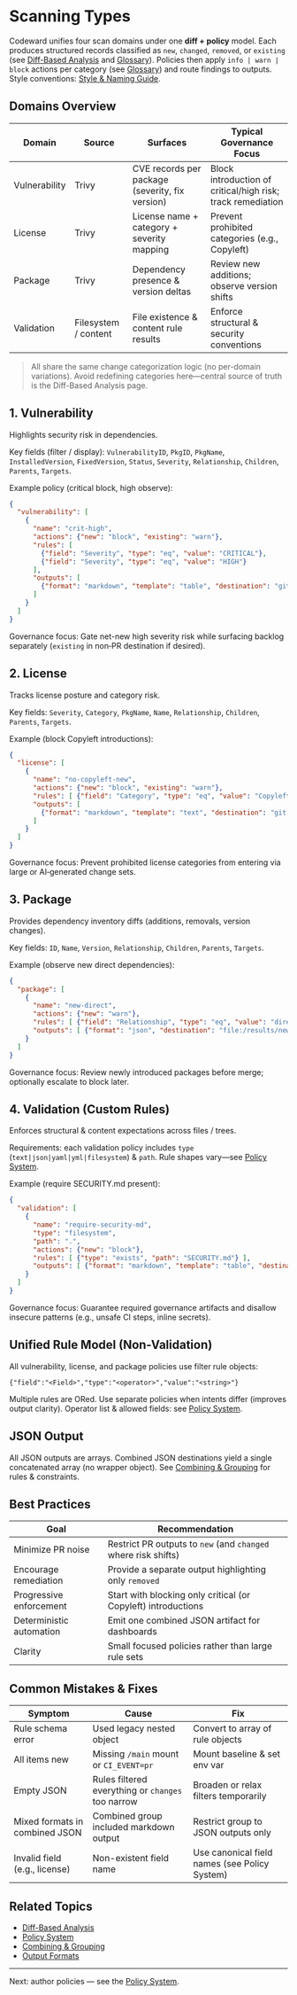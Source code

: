 # Scanning Types

Codeward unifies four scan domains under one **diff + policy** model. Each produces structured records classified as `new`, `changed`, `removed`, or `existing` (see [Diff-Based Analysis](./diff-analysis.md) and [Glossary](./glossary.md)). Policies then apply `info | warn | block` actions per category (see [Glossary](./glossary.md#actions)) and route findings to outputs. Style conventions: [Style & Naming Guide](../configuration/style-naming-guide.md).

## Domains Overview
| Domain | Source | Surfaces | Typical Governance Focus |
|--------|--------|----------|--------------------------|
| Vulnerability | Trivy | CVE records per package (severity, fix version) | Block introduction of critical/high risk; track remediation |
| License | Trivy | License name + category + severity mapping | Prevent prohibited categories (e.g., Copyleft) |
| Package | Trivy | Dependency presence & version deltas | Review new additions; observe version shifts |
| Validation | Filesystem / content | File existence & content rule results | Enforce structural & security conventions |

> All share the same change categorization logic (no per-domain variations). Avoid redefining categories here—central source of truth is the Diff-Based Analysis page.

## 1. Vulnerability
Highlights security risk in dependencies.

Key fields (filter / display): `VulnerabilityID`, `PkgID`, `PkgName`, `InstalledVersion`, `FixedVersion`, `Status`, `Severity`, `Relationship`, `Children`, `Parents`, `Targets`.

Example policy (critical block, high observe):
```json
{
  "vulnerability": [
    {
      "name": "crit-high",
      "actions": {"new": "block", "existing": "warn"},
      "rules": [
        {"field": "Severity", "type": "eq", "value": "CRITICAL"},
        {"field": "Severity", "type": "eq", "value": "HIGH"}
      ],
      "outputs": [
        {"format": "markdown", "template": "table", "destination": "git:pr", "fields": ["VulnerabilityID","PkgName","Severity","FixedVersion"], "changes": ["new"], "collapse": true}
      ]
    }
  ]
}
```
Governance focus: Gate net-new high severity risk while surfacing backlog separately (`existing` in non‑PR destination if desired).

## 2. License
Tracks license posture and category risk.

Key fields: `Severity`, `Category`, `PkgName`, `Name`, `Relationship`, `Children`, `Parents`, `Targets`.

Example (block Copyleft introductions):
```json
{
  "license": [
    {
      "name": "no-copyleft-new",
      "actions": {"new": "block", "existing": "warn"},
      "rules": [ {"field": "Category", "type": "eq", "value": "Copyleft"} ],
      "outputs": [
        {"format": "markdown", "template": "text", "destination": "git:pr", "title": "License Category Introductions", "changes": ["new"]}
      ]
    }
  ]
}
```
Governance focus: Prevent prohibited license categories from entering via large or AI‑generated change sets.

## 3. Package
Provides dependency inventory diffs (additions, removals, version changes).

Key fields: `ID`, `Name`, `Version`, `Relationship`, `Children`, `Parents`, `Targets`.

Example (observe new direct dependencies):
```json
{
  "package": [
    {
      "name": "new-direct",
      "actions": {"new": "warn"},
      "rules": [ {"field": "Relationship", "type": "eq", "value": "direct"} ],
      "outputs": [ {"format": "json", "destination": "file:/results/new-direct.json", "changes": ["new"], "fields": ["Name","Version","Relationship"]} ]
    }
  ]
}
```
Governance focus: Review newly introduced packages before merge; optionally escalate to block later.

## 4. Validation (Custom Rules)
Enforces structural & content expectations across files / trees.

Requirements: each validation policy includes `type` (`text|json|yaml|yml|filesystem`) & `path`. Rule shapes vary—see [Policy System](./policy-system.md#validation-policy-rule-shapes).

Example (require SECURITY.md present):
```json
{
  "validation": [
    {
      "name": "require-security-md",
      "type": "filesystem",
      "path": ".",
      "actions": {"new": "block"},
      "rules": [ {"type": "exists", "path": "SECURITY.md"} ],
      "outputs": [ {"format": "markdown", "template": "table", "destination": "git:pr", "title": "Required Governance Files"} ]
    }
  ]
}
```
Governance focus: Guarantee required governance artifacts and disallow insecure patterns (e.g., unsafe CI steps, inline secrets).

## Unified Rule Model (Non-Validation)
All vulnerability, license, and package policies use filter rule objects:
```
{"field":"<Field>","type":"<operator>","value":"<string>"}
```
Multiple rules are ORed. Use separate policies when intents differ (improves output clarity). Operator list & allowed fields: see [Policy System](./policy-system.md#allowed-record-fields-filter--display).

## JSON Output
All JSON outputs are arrays. Combined JSON destinations yield a single concatenated array (no wrapper object). See [Combining & Grouping](../output/combining-grouping.md) for rules & constraints.

## Best Practices
| Goal | Recommendation |
|------|----------------|
| Minimize PR noise | Restrict PR outputs to `new` (and `changed` where risk shifts) |
| Encourage remediation | Provide a separate output highlighting only `removed` |
| Progressive enforcement | Start with blocking only critical (or Copyleft) introductions |
| Deterministic automation | Emit one combined JSON artifact for dashboards |
| Clarity | Small focused policies rather than large rule sets |

## Common Mistakes & Fixes
| Symptom | Cause | Fix |
|---------|-------|-----|
| Rule schema error | Used legacy nested object | Convert to array of rule objects |
| All items new | Missing `/main` mount or `CI_EVENT=pr` | Mount baseline & set env var |
| Empty JSON | Rules filtered everything or `changes` too narrow | Broaden or relax filters temporarily |
| Mixed formats in combined JSON | Combined group included markdown output | Restrict group to JSON outputs only |
| Invalid field (e.g., license) | Non-existent field name | Use canonical field names (see Policy System) |

## Related Topics
- [Diff-Based Analysis](./diff-analysis.md)
- [Policy System](./policy-system.md)
- [Combining & Grouping](../output/combining-grouping.md)
- [Output Formats](../output/formats.md)

---
Next: author policies — see the [Policy System](./policy-system.md).
